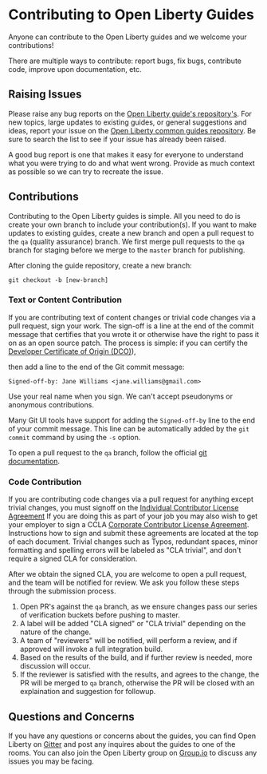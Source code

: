 # Contributing to Open Liberty Guides

Anyone can contribute to the Open Liberty guides and we welcome your contributions!

There are multiple ways to contribute: report bugs, fix bugs, contribute code, improve upon documentation, etc. 

## Raising Issues

Please raise any bug reports on the [Open Liberty guide's repository's](https://github.com/OpenLiberty/[guide-<guide-name>]/issues). For new topics, large updates to existing guides, or general suggestions and ideas, report your issue on the [Open Liberty common guides repository](https://github.com/OpenLiberty/guides-common/issues). Be sure to search the list to see if your issue has already been raised.

A good bug report is one that makes it easy for everyone to understand what you were trying to do and what went wrong. Provide as much context as possible so we can try to recreate the issue.

## Contributions 

Contributing to the Open Liberty guides is simple. All you need to do is create your own branch to include your contribution(s). If you want to make updates to existing guides, create a new branch and open a pull request to the `qa` (quality assurance) branch. We first merge pull requests to the `qa` branch for staging before we merge to the `master` branch for publishing.

After cloning the guide repository, create a new branch:

```
git checkout -b [new-branch]
```

### Text or Content Contribution

If you are contributing text of content changes or trivial code changes via a pull request, sign your work. The sign-off is a line at the end of the commit message that certifies that you wrote it or otherwise have the right to pass it on as an open source patch. The process is simple: if you can certify the [Developer Certificate of Origin (DCO)](https://developercertificate.org)),

then add a line to the end of the Git commit message:

```
Signed-off-by: Jane Williams <jane.williams@gmail.com>
```

Use your real name when you sign. We can't accept pseudonyms or anonymous contributions.

Many Git UI tools have support for adding the `Signed-off-by` line to the end of your commit message. This line can be automatically added by the `git commit` command by using the `-s` option.

To open a pull request to the `qa` branch, follow the official [git documentation](https://git-scm.com/docs/git-request-pull).

### Code Contribution

If you are contributing code changes via a pull request for anything except trivial changes, you must signoff on the [Individual Contributor License Agreement](https://github.com/OpenLiberty/open-liberty/blob/master/cla/open-liberty-cla-individual.pdf) If you are doing this as part of your job you may also wish to get your employer to sign a CCLA [Corporate Contributor License Agreement](https://github.com/OpenLiberty/open-liberty/blob/master/cla/open-liberty-cla-corporate.pdf). Instructions how to sign and submit these agreements are located at the top of each document. Trivial changes such as Typos, redundant spaces, minor formatting and spelling errors will be labeled as "CLA trivial", and don't require a signed CLA for consideration.

After we obtain the signed CLA, you are welcome to open a pull request, and the team will be notified for review. We ask you follow these steps through the submission process.

1. Open PR's against the `qa` branch, as we ensure changes pass our series of verification buckets before pushing to master.
2. A label will be added "CLA signed" or "CLA trivial" depending on the nature of the change.
3. A team of "reviewers" will be notified, will perform a review, and if approved will invoke a full integration build.
4. Based on the results of the build, and if further review is needed, more discussion will occur.
5. If the reviewer is satisfied with the results, and agrees to the change, the PR will be merged to `qa` branch, otherwise the PR will be closed with an explaination and suggestion for followup.


## Questions and Concerns

If you have any questions or concerns about the guides, you can find Open Liberty on [Gitter](https://gitter.im/OpenLiberty/) and post any inquires about the guides to one of the rooms. You can also join the Open Liberty group on [Group.io](https://groups.io/g/openliberty) to discuss any issues you may be facing.
